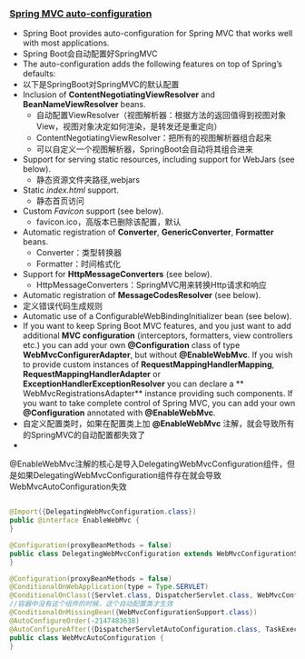 ### [Spring MVC auto-configuration](https://docs.spring.io/spring-boot/docs/1.5.10.RELEASE/reference/htmlsingle/#boot-features-spring-mvc-auto-configuration)

* Spring Boot provides auto-configuration for Spring MVC that works well with most applications.
* Spring Boot会自动配置好SpringMVC
* The auto-configuration adds the following features on top of Spring’s defaults:
* 以下是SpringBoot对SpringMVC的默认配置
* Inclusion of **ContentNegotiatingViewResolver** and **BeanNameViewResolver** beans.
    * 自动配置ViewResolver（视图解析器：根据方法的返回值得到视图对象View，视图对象决定如何渲染，是转发还是重定向）
    * ContentNegotiatingViewResolver：把所有的视图解析器组合起来
    * 可以自定义一个视图解析器，SpringBoot会自动将其组合进来
* Support for serving static resources, including support for WebJars (see below).
    * 静态资源文件夹路径,webjars
* Static *index.html* support.
    * 静态首页访问
* Custom *Favicon* support (see below).
    * favicon.ico，高版本已删除该配置，默认
* Automatic registration of **Converter**, **GenericConverter**, **Formatter** beans.
    * Converter：类型转换器
    * Formatter：时间格式化
* Support for **HttpMessageConverters** (see below).
    * HttpMessageConverters：SpringMVC用来转换Http请求和响应
* Automatic registration of **MessageCodesResolver** (see below).
* 定义错误代码生成规则
* Automatic use of a ConfigurableWebBindingInitializer bean (see below).
* If you want to keep Spring Boot MVC features, and you just want to add additional **MVC configuration** (interceptors,
  formatters, view controllers etc.) you can add your own **@Configuration** class of type **WebMvcConfigurerAdapter**,
  but without **@EnableWebMvc**. If you wish to provide custom instances of **RequestMappingHandlerMapping**,
  **RequestMappingHandlerAdapter** or **ExceptionHandlerExceptionResolver** you can declare a **
  WebMvcRegistrationsAdapter**
  instance providing such components. If you want to take complete control of Spring MVC, you can add your own
  **@Configuration** annotated with **@EnableWebMvc**.
* 自定义配置类时，如果在配置类上加 **@EnableWebMvc** 注解，就会导致所有的SpringMVC的自动配置都失效了
*
@EnableWebMvc注解的核心是导入DelegatingWebMvcConfiguration组件，但是如果DelegatingWebMvcConfiguration组件存在就会导致WebMvcAutoConfiguration失效

```java

@Import({DelegatingWebMvcConfiguration.class})
public @interface EnableWebMvc {
}

@Configuration(proxyBeanMethods = false)
public class DelegatingWebMvcConfiguration extends WebMvcConfigurationSupport {
}

@Configuration(proxyBeanMethods = false)
@ConditionalOnWebApplication(type = Type.SERVLET)
@ConditionalOnClass({Servlet.class, DispatcherServlet.class, WebMvcConfigurer.class})
//容器中没有这个组件的时候，这个自动配置类才生效
@ConditionalOnMissingBean({WebMvcConfigurationSupport.class})
@AutoConfigureOrder(-2147483638)
@AutoConfigureAfter({DispatcherServletAutoConfiguration.class, TaskExecutionAutoConfiguration.class, ValidationAutoConfiguration.class})
public class WebMvcAutoConfiguration {
}
```